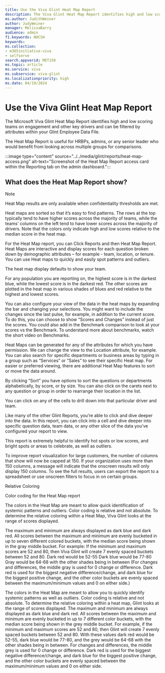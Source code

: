 ```yaml
---
title: Use the Viva Glint Heat Map Report
description: The Viva Glint Heat Map Report identifies high and low scoring teams on engagement and other key drivers.
ms.author: JudithWeiner
author: JudyWeiner
manager: MelissaBarry
audience: admin
f1.keywords: NOCSH
keywords: 
ms.collection:  
- m365initiative-viva
- selfserve 
search.appverid: MET150 
ms.topic: article
ms.service: viva
ms.subservice: viva-glint
ms.localizationpriority: high
ms.date: 04/19/2024
---
```


# Use the Viva Glint Heat Map Report

The Microsoft Viva Glint Heat Map Report identifies high and low scoring teams on engagement and other key drivers and can be filtered by attributes within your Glint Employee Data File.

The Heat Map Report is useful for HRBPs, admins, or any senior leader who would benefit from looking across multiple groups for comparisons.

:::image type="content" source="../../media/glint/reports/heat-map-access.png" alt-text="Screenshot of the Heat Map Report access card within the Reporting tab on the admin dashboard.":::

## What does the Heat Map Report show?

 >[!NOTE]
> Heat Map results are only available when confidentiality thresholds are met.

Heat maps are sorted so that it’s easy to find patterns. The rows at the top typically tend to have higher scores across the majority of teams, while the teams’ columns on the left tend to have lower scores across the majority of drivers. Note that the colors only indicate high and low scores relative to the median score in the heat map.

For the Heat Map report, you can Click Reports and then Heat Map Report. Heat Maps are interactive and display scores for each question broken down by demographic attributes – for example -  team, location, or tenure. You can use Heat maps to quickly and easily spot patterns and outliers.

The heat map display defaults to show your team.

For any population you are reporting on, the highest score is in the darkest blue, while the lowest score is in the darkest red. The other scores are plotted in the heat map in various shades of blues and red relative to the highest and lowest scores.

You can also configure your view of the data in the heat maps by expanding the bar and changing your selections.  You might want to include the changes since the last pulse, for example, in addition to the current score.  To do this, you can choose to show “Scores and Changes” instead of just the scores.  You could also add in the Benchmark comparison to look at your scores vs the Benchmark. To understand more about benchmarks, watch the short video on Benchmarks.

Heat Maps can be generated for any of the attributes for which you have permission.  We can change the view to the Location attribute, for example. You can also search for specific departments or business areas by typing in a group such as “Services” or “Sales” to see their specific Heat map. For easier or preferred viewing, there are additional Heat Map features to sort or move the data around.

By clicking “Sort” you have options to sort the questions or departments alphabetically, by score, or by size.  You can also click on the carets next to any question or group in order to rearrange their location in the list.

You can click on any of the cells to drill down into that particular driver and team.  

Like many of the other Glint Reports, you’re able to click and dive deeper into the data. In this report, you can click into a cell and dive deeper into specific question data, team data, or any other slice of the data you’ve configured your report to view.

This report is extremely helpful to identify hot spots or low scores, and bright spots or areas to celebrate, as well as outliers.

To improve report visualization for large customers, the number of columns that show will now be capped at 150. If your organization uses more than 150 columns, a message will indicate that the onscreen results will only display 150 columns. To see the full results, users can export the report to a spreadsheet or use onscreen filters to focus in on certain groups.

Relative Coloring

Color coding for the Heat Map report

The colors in the Heat Map are meant to allow quick identification of systemic patterns and outliers. Color coding is relative and not absolute. To determine the relative coloring within a Heat Map, Viva Glint looks at the range of scores displayed.

The maximum and minimum are always displayed as dark blue and dark red.
All scores between the maximum and minimum are evenly bucketed in up to seven different colored buckets, with the median score being shown in the gray middle bucket.
For example: If the minimum and maximum scores are 52 and 80, then Viva Glint will create 7 evenly spaced buckets between 52 and 80.
Dark red would be 52-55
Dark blue would be 77-80
Gray would be 64-68 with the other shades being in between (For changes and differences, the middle gray is used for 0 change or difference. Dark red is used for the biggest negative difference/change, and dark blue for the biggest positive change, and the other color buckets are evenly spaced between the maximum/minimum values and 0 on either side.)


The colors in the Heat Map are meant to allow you to quickly identify systemic patterns as well as outliers. Color coding is relative and not absolute. To determine the relative coloring within a heat map, Glint looks at the range of scores displayed. The maximum and minimum are always displayed as dark blue and dark red. All scores between the maximum and minimum are evenly bucketed in up to 7 different color buckets, with the median score being shown in the grey middle bucket. For example, if the minimum and maximum scores are 52 and 80, then Glint will create 7 evenly spaced buckets between 52 and 80. With these values dark red would be 52-55, dark blue would be 77-80, and the grey would be 64-68 with the other shades being in between. For changes and differences, the middle grey is used for 0 change or difference. Dark red is used for the biggest negative difference/change, and dark blue for the biggest positive change, and the other color buckets are evenly spaced between the maximum/minimum values and 0 on either side.

